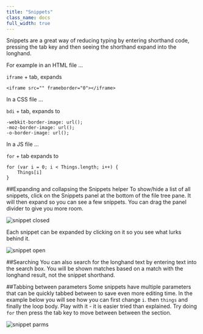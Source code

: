 ```yaml
---
title: "Snippets"
class_name: docs
full_width: true
---
```


Snippets are a great way of reducing typing by entering shorthand code, pressing the tab key and then seeing the shorthand expand into the longhand.

For example in an HTML file ...

`iframe` + tab, expands

	<iframe src="" frameborder="0"></iframe>

In a CSS file ...

`bdi` + tab, expands to 

    -webkit-border-image: url();
    -moz-border-image: url();
    -o-border-image: url();

In a JS file ...

`for` + tab expands to 

	for (var i = 0; i < Things.length; i++) {
	    Things[i]
	}

##Expanding and collapsing the Snippets helper
To show/hide a list of all snippets, click on the Snippets panel at the bottom of the file tree pane. It will then expand so you can see a few snippets. You can drag the panel divider to give you more room.

![snippet closed](/img/docs/snippets-closed.png)

Each snippet can be expanded by clicking on it so you see what lurks behind it.

![snippet open](/img/docs/snippets-open.png)

##Searching
You can also search for the longhand text by entering text into the search box. You will be shown matches based on a match with the longhand result, not the snippet shorthand.

##Tabbing between parameters
Some snippets have multiple parameters that can be quickly tabbed between to save even more editing time. In the example below you will see how you can first change `i`. then `things` and finally the loop body. Play with it - it is easier tried than explained. Try doing `for` then press the tab key to move between between the section. 

![snippet parms](/img/docs/snippet-parms.png)



